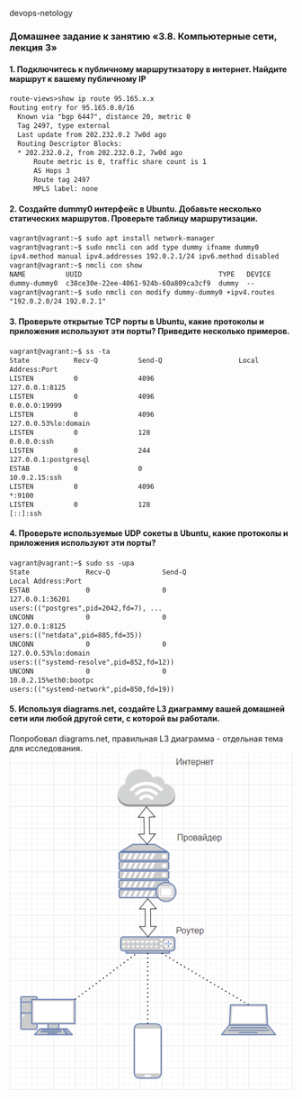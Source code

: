 devops-netology 
### Домашнее задание к занятию «3.8. Компьютерные сети, лекция 3»  

#### 1. Подключитесь к публичному маршрутизатору в интернет. Найдите маршрут к вашему публичному IP
    route-views>show ip route 95.165.x.x
    Routing entry for 95.165.0.0/16
      Known via "bgp 6447", distance 20, metric 0
      Tag 2497, type external
      Last update from 202.232.0.2 7w0d ago
      Routing Descriptor Blocks:
      * 202.232.0.2, from 202.232.0.2, 7w0d ago
          Route metric is 0, traffic share count is 1
          AS Hops 3
          Route tag 2497
          MPLS label: none
#### 2. Создайте dummy0 интерфейс в Ubuntu. Добавьте несколько статических маршрутов. Проверьте таблицу маршрутизации.
    vagrant@vagrant:~$ sudo apt install network-manager
    vagrant@vagrant:~$ sudo nmcli con add type dummy ifname dummy0 ipv4.method manual ipv4.addresses 192.0.2.1/24 ipv6.method disabled
    vagrant@vagrant:~$ nmcli con show
    NAME          UUID                                  TYPE   DEVICE
    dummy-dummy0  c38ce30e-22ee-4061-924b-60a809ca3cf9  dummy  --
    vagrant@vagrant:~$ sudo nmcli con modify dummy-dummy0 +ipv4.routes "192.0.2.0/24 192.0.2.1"
#### 3. Проверьте открытые TCP порты в Ubuntu, какие протоколы и приложения используют эти порты? Приведите несколько примеров.
    vagrant@vagrant:~$ ss -ta
    State           Recv-Q          Send-Q                   Local Address:Port
    LISTEN          0               4096                         127.0.0.1:8125
    LISTEN          0               4096                           0.0.0.0:19999
    LISTEN          0               4096                     127.0.0.53%lo:domain
    LISTEN          0               128                            0.0.0.0:ssh
    LISTEN          0               244                          127.0.0.1:postgresql
    ESTAB           0               0                            10.0.2.15:ssh
    LISTEN          0               4096                                 *:9100
    LISTEN          0               128                               [::]:ssh
#### 4. Проверьте используемые UDP сокеты в Ubuntu, какие протоколы и приложения используют эти порты?
    vagrant@vagrant:~$ sudo ss -upa
    State              Recv-Q             Send-Q                          Local Address:Port
    ESTAB              0                  0                                   127.0.0.1:36201
    users:(("postgres",pid=2042,fd=7), ...
    UNCONN             0                  0                                   127.0.0.1:8125
    users:(("netdata",pid=885,fd=35))
    UNCONN             0                  0                               127.0.0.53%lo:domain
    users:(("systemd-resolve",pid=852,fd=12))
    UNCONN             0                  0                              10.0.2.15%eth0:bootpc             
    users:(("systemd-network",pid=850,fd=19))
#### 5. Используя diagrams.net, создайте L3 диаграмму вашей домашней сети или любой другой сети, с которой вы работали.
Попробовал diagrams.net, правильная L3 диаграмма - отдельная тема для исследования.  
![Тестовая диаграмма](hw_img/hw3.8_test-diagram.png)